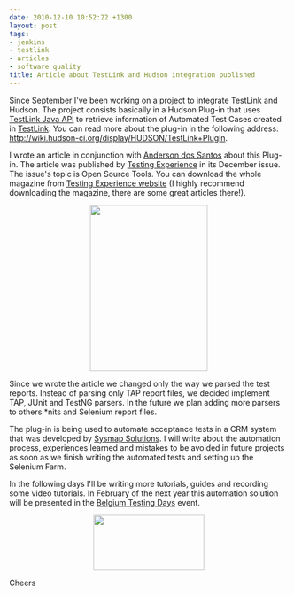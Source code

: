 ```yaml
---
date: 2010-12-10 10:52:22 +1300
layout: post
tags:
- jenkins
- testlink
- articles
- software quality
title: Article about TestLink and Hudson integration published
---
```


Since September I've been working on a project to integrate TestLink and Hudson. The project consists basically in a Hudson Plug-in that uses <a title="TestLink java api" href="http://testlinkjavaapi.sourceforge.net/">TestLink Java API</a> to retrieve information of Automated Test Cases created in <a title="TestLink" href="http://www.teamst.org">TestLink</a>. You can read more about the plug-in in the following address: <a title="TestLink Hudson Plug-in" href="http://wiki.hudson-ci.org/display/HUDSON/TestLink+Plugin">http://wiki.hudson-ci.org/display/HUDSON/TestLink+Plugin</a>.

I wrote an article in conjunction with <a title="Anderson dos Santos" href="http://andersonxp.tumblr.com/">Anderson dos Santos</a> about this Plug-in. The article was published by <a title="Testing Experience" href="http://www.testingexperience.com/">Testing Experience</a> in its December issue. The issue's topic is Open Source Tools. You can download the whole magazine from <a title="Testing Experience" href="http://www.testingexperience.com/">Testing Experience website</a> (I highly recommend downloading the magazine, there are some great articles there!).
<p style="text-align: center;"><a href="{{ assets.cover12_12_10 }}"><img class="size-full wp-image-515  aligncenter" title="cover12_12_10" src="{{ assets.cover12_12_10 }}" alt="" width="212" height="300" /></a></p>
Since we wrote the article we changed only the way we parsed the test reports. Instead of parsing only TAP report files, we decided implement TAP, JUnit and TestNG parsers. In the future we plan adding more parsers to others *nits and Selenium report files.

The plug-in is being used to automate acceptance tests in a CRM system that was developed by <a title="Sysmap Solutions" href="http://www.sysmap.com.br">Sysmap Solutions</a>. I will write about the automation process, experiences learned and mistakes to be avoided in future projects as soon as we finish writing the automated tests and setting up the Selenium Farm.

In the following days I'll be writing more tutorials, guides and recording some video tutorials. In February of the next year this automation solution will be presented in the <a title="Belgium Testing Days" href="http://www.belgiumtestingdays.com/">Belgium Testing Days</a> event.
<p style="text-align: center;"><a href="{{ assets.btd2011_speakers_banner_1 }}"><img class="size-full wp-image-519  aligncenter" title="btd2011_speakers_banner_1" src="{{ assets.btd2011_speakers_banner_1 }}" alt="" width="200" height="100" /></a></p>

Cheers
